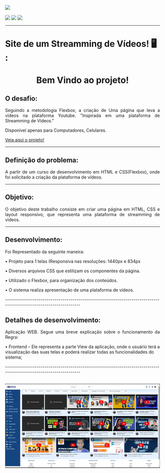 <head>
    <p><img src="https://img.shields.io/badge/status%20do%20projeto-concluído-green?style=for-the-badge&logo=appveyor"></p>
    <p>
    <img src="https://img.shields.io/badge/Technology-HTML-9cf">
    <img src="https://img.shields.io/badge/Technology-CSS-9cf">
    <img src="https://img.shields.io/badge/Technology-FLEXBOX-9cf">
    </p>

</head>
<body>

--------------------------------------------------------------------------------------------------------------------
<p><h1> Site de um Streamming de Vídeos! 🖥️ :</h1></p>
<h1 align="center">Bem Vindo ao projeto!</p> </h1> 

  
<h2>O desafio:</h2>
<p align="justify">Seguindo a metodologia Flexbox, a criação de Uma página que leva a vídeos na plataforma Youtube. "Inspirada em uma plataforma de Streamming de Vídeos."</p>
<p>Disponível apenas para Computadores, Celulares.</p>
<a href="https://streamming-videos.vercel.app/">Veja aqui o projeto!</a>

--------------------------------------------------------------------------------------------------------------------

<h2>Definição do problema:</h2>
<p align="justify">A partir de um curso de desenvolvimento em HTML e CSS(Flexbox), onde foi solicitado a criação da plataforma de vídeos.</p>

--------------------------------------------------------------------------------------------------------------------

<h2>Objetivo:</h2>
<p align="justify">O objetivo deste trabalho consiste em criar uma página em HTML, CSS e layout responsivo, que representa uma plataforma de streamming de vídeos.</p>

--------------------------------------------------------------------------------------------------------------------

<h2>Desenvolvimento:</h2>
<p align="justify">Foi Representado da seguinte maneira:
<p>•   Projeto para 1 telas (Responsiva nas resoluções: 1440px e 834px</p> 
<p>•   Diversos arquivos CSS que estilizam os componentes da página.</p> 
<p>•   Utilizado o Flexbox, para organização dos conteúdos.</p> 
<p>•   O sistema realiza apresentação de uma plataforma de vídeos.</p> 


</p> 
--------------------------------------------------------------------------------------------------------------------
<h2>Detalhes de desenvolvimento:</h2>
<p align="justify">Aplicação WEB. Segue uma breve explicação sobre o funcionamento da Regra:


<p>•   Frontend – Ele representa a parte View da aplicação, onde o usuário terá a visualização das suas telas e poderá realizar todas as funcionalidades do sistema;</p>

</p>
--------------------------------------------------------------------------------------------------------------------

## <h6 align="center">![](https://github.com/AnnaCMendes/streamming_videos/blob/main/img/Capturar.JPG)</h6>
